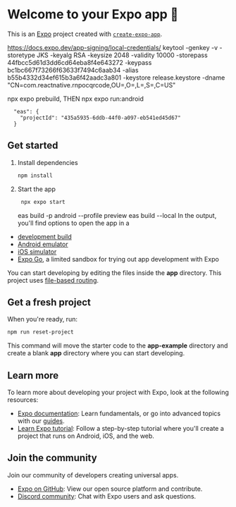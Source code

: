 # Welcome to your Expo app 👋

This is an [Expo](https://expo.dev) project created with [`create-expo-app`](https://www.npmjs.com/package/create-expo-app).

https://docs.expo.dev/app-signing/local-credentials/
keytool -genkey -v -storetype JKS -keyalg RSA -keysize 2048 -validity 10000 -storepass 44fbcc5d61d3dd6cd64eba8f4e643272 -keypass bc1bc667f73266f63633f7494c6aab34 -alias b55b4332d34ef615b3a6f42aadc3a801 -keystore release.keystore -dname "CN=com.reactnative.rnpocqrcode,OU=,O=,L=,S=,C=US"

npx expo prebuild, THEN npx expo run:android

      "eas": {
        "projectId": "435a5935-6ddb-44f0-a097-eb541ed45d67"
      }

## Get started

1. Install dependencies

   ```bash
   npm install
   ```

2. Start the app

   ```bash
    npx expo start
   ```

   eas build -p android --profile preview
   eas build --local
   In the output, you'll find options to open the app in a

- [development build](https://docs.expo.dev/develop/development-builds/introduction/)
- [Android emulator](https://docs.expo.dev/workflow/android-studio-emulator/)
- [iOS simulator](https://docs.expo.dev/workflow/ios-simulator/)
- [Expo Go](https://expo.dev/go), a limited sandbox for trying out app development with Expo

You can start developing by editing the files inside the **app** directory. This project uses [file-based routing](https://docs.expo.dev/router/introduction).

## Get a fresh project

When you're ready, run:

```bash
npm run reset-project
```

This command will move the starter code to the **app-example** directory and create a blank **app** directory where you can start developing.

## Learn more

To learn more about developing your project with Expo, look at the following resources:

- [Expo documentation](https://docs.expo.dev/): Learn fundamentals, or go into advanced topics with our [guides](https://docs.expo.dev/guides).
- [Learn Expo tutorial](https://docs.expo.dev/tutorial/introduction/): Follow a step-by-step tutorial where you'll create a project that runs on Android, iOS, and the web.

## Join the community

Join our community of developers creating universal apps.

- [Expo on GitHub](https://github.com/expo/expo): View our open source platform and contribute.
- [Discord community](https://chat.expo.dev): Chat with Expo users and ask questions.
